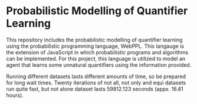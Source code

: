 # Probabilistic Modelling of Quantifier Learning
This repository includes the probabilistic modelling of quantifier learning using the probabilistic programming language, WebPPL. This langauge is the extension of JavaScript in which probabilistic programs and algorithms can be implemented. For this project, this language is utilized to model an agent that learns some unnatural quantifiers using the information provided.

Running different datasets lasts different amounts of time, so be prepared for long wait times.
Twenty iterations of not all, not only and equi datasets run quite fast, but not alone dataset lasts 59812.123 seconds (appx. 16.61 hours).
